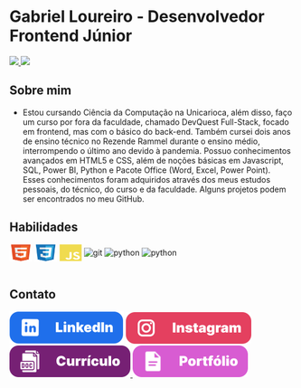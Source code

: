 # Gabriel Loureiro - Desenvolvedor Frontend Júnior

<div>
   <a href="https://github.com/gbloureiros">
   <img height="140em" src="https://github-readme-stats.vercel.app/api?username=gbloureiros&show_icons=true&theme=tokyonight&include_all_commits=true&count_private=true"/>
   <img height="140em" src="https://github-readme-stats.vercel.app/api/top-langs/?username=gbloureiros&layout=compact&langs_count=6&theme=tokyonight"/>
   </a>
</div>

## Sobre mim

- Estou cursando Ciência da Computação na Unicarioca, além disso, faço um curso por fora da faculdade, chamado DevQuest Full-Stack, focado em frontend, mas com o básico do back-end. Também cursei dois anos de ensino técnico no Rezende Rammel durante o ensino médio, interrompendo o último ano devido à pandemia. Possuo conhecimentos avançados em HTML5 e CSS, além de noções básicas em Javascript, SQL, Power BI, Python e Pacote Office (Word, Excel, Power Point). Esses conhecimentos foram adquiridos através dos meus estudos pessoais, do técnico, do curso e da faculdade. Alguns projetos podem ser encontrados no meu GitHub.

## Habilidades

<div style="display: inline_block">
  <img align="center" alt="HTML" height="30" width="40" src="https://raw.githubusercontent.com/devicons/devicon/master/icons/html5/html5-original.svg">
  <img align="center" alt="CSS" height="30" width="40" src="https://raw.githubusercontent.com/devicons/devicon/master/icons/css3/css3-original.svg">
  <img align="center" alt="Js" height="30" width="40" src="https://raw.githubusercontent.com/devicons/devicon/master/icons/javascript/javascript-plain.svg">
  <img align="center" alt="git" height="30" width="40" src="https://git-scm.com/images/logos/downloads/Git-Icon-1788C.svg">
  <img align="center" alt="python" height="30" width="30" src="https://upload.wikimedia.org/wikipedia/commons/c/c3/Python-logo-notext.svg">
  <img align="center" alt="python" height="30" width="30" src="https://www.svgrepo.com/show/331760/sql-database-generic.svg">
</div>
 
<br>
 
## Contato
 
<div> 
  <a href="https://www.linkedin.com/in/gabrielloureiros/" target="_blank"><img src="./image/linkedin.svg" target="_blank"></a>
  <a href="https://www.instagram.com/gabriel.loureiros/" target="_blank"><img src="./image/instagram.svg" target="_blank"></a>
  <a href="./cv/Currículo Gabriel Loureiro.pdf" target="_blank"> <img src="./image/curriculo.svg" download="Currículo Gabriel Loureiro.pdf" target="_blank">
  <a href="https://gbloureiros.github.io/portfolio/" target="_blank"> <img src="./image/portfolio.svg"   target="_blank">
  </a>
</div>
